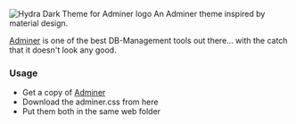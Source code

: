 ![Hydra Dark Theme for Adminer logo](https://i.imgur.com/JpUX5NI.png)
An Adminer theme inspired by material design.

[Adminer](https://www.adminer.org/) is one of the best DB-Management tools out there... with the catch that it doesn't look any good.

### Usage
* Get a copy of [Adminer](https://www.adminer.org/)
* Download the adminer.css from here
* Put them both in the same web folder

